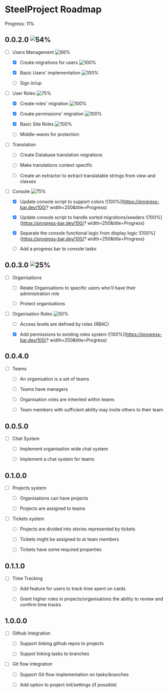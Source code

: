 
# SteelProject  Roadmap  

Progress: 11% 

##  0.0.2.0   ![54%](https://progress-bar.dev/54/?width=250&title=Progress) 

- [ ] Users Management   ![66%](https://progress-bar.dev/66/?width=250&title=Progress) 

	- [x] Create migrations for users   ![100%](https://progress-bar.dev/100/?width=250&title=Progress) 

	- [x] Basic Users' implementation  ![100%](https://progress-bar.dev/100/?width=250&title=Progress) 

	- [ ] Sign in/up   

- [ ] User Roles ![75%](https://progress-bar.dev/75/?width=250&title=Progress) 

	- [x] Create roles' migration ![100%](https://progress-bar.dev/100/?width=250&title=Progress) 

	- [x] Create permissions' migration ![100%](https://progress-bar.dev/100/?width=250&title=Progress) 

	- [x] Basic Site Roles ![100%](https://progress-bar.dev/100/?width=250&title=Progress) 

	- [ ] Middle-wares for protection  

- [ ] Translation  

	- [ ] Create Database translation migrations  

	- [ ] Make translations context specific   

	- [ ] Create an extractor to extract translatable strings from view and classes  

- [ ] Console ![75%](https://progress-bar.dev/75/?width=250&title=Progress) 

	- [x] Update console script to support colors ![100%](https://progress-bar.dev/100/?
width=250&title=Progress) 

	- [x] Update console script to handle sorted migrations/seeders ![100%](https://progress-bar.dev/100/?
width=250&title=Progress) 

	- [x] Separate the console functional logic from display logic ![100%](https://progress-bar.dev/100/?
width=250&title=Progress) 

	- [ ] Add a progress bar to console tasks  

##  0.0.3.0 ![25%](https://progress-bar.dev/25/?width=250&title=Progress) 

- [ ] Organisations   

	- [ ] Relate Organisations to specific users who'll have their administration role   

	- [ ] Protect organisations   

- [ ] Organisation Roles ![50%](https://progress-bar.dev/50/?width=250&title=Progress)

	- [ ] Access levels are defined by roles  (RBAC)  

	- [x] Add permissions to existing roles system ![100%](https://progress-bar.dev/100/?
      width=250&title=Progress) 

##  0.0.4.0   

- [ ] Teams   

	- [ ] An organisation is a set of teams   

	- [ ] Teams have managers   

	- [ ] Organisation roles are inherited within teams   

	- [ ] Team members with sufficient ability may invite others to their team   

##  0.0.5.0   

- [ ] Chat System   

	- [ ] Implement organisation wide chat system   

	- [ ] Implement a chat system for teams  

##  0.1.0.0   

- [ ] Projects system   

	- [ ] Organisations can have projects   

	- [ ] Projects are assigned to teams   

- [ ] Tickets system   

	- [ ] Projects are divided into stories represented by tickets   

	- [ ] Tickets might be assigned to at team members   

	- [ ] Tickets have some required properties  

## 0.1.1.0  

- [ ] Time Tracking  

	- [ ] Add feature for users to track time spent on cards  

	- [ ] Grant higher roles in projects/organisations the ability to review and confirm time tracks  

## 1.0.0.0  

- [ ] Github integration   

	- [ ] Support linking github repos to projects   

	- [ ] Suppot linking tasks to branches   

- [ ] Git flow integration   

	- [ ] Support Git flow implementation on tasks/branches   

	- [ ] Add option to project init/settings (if possible)   
